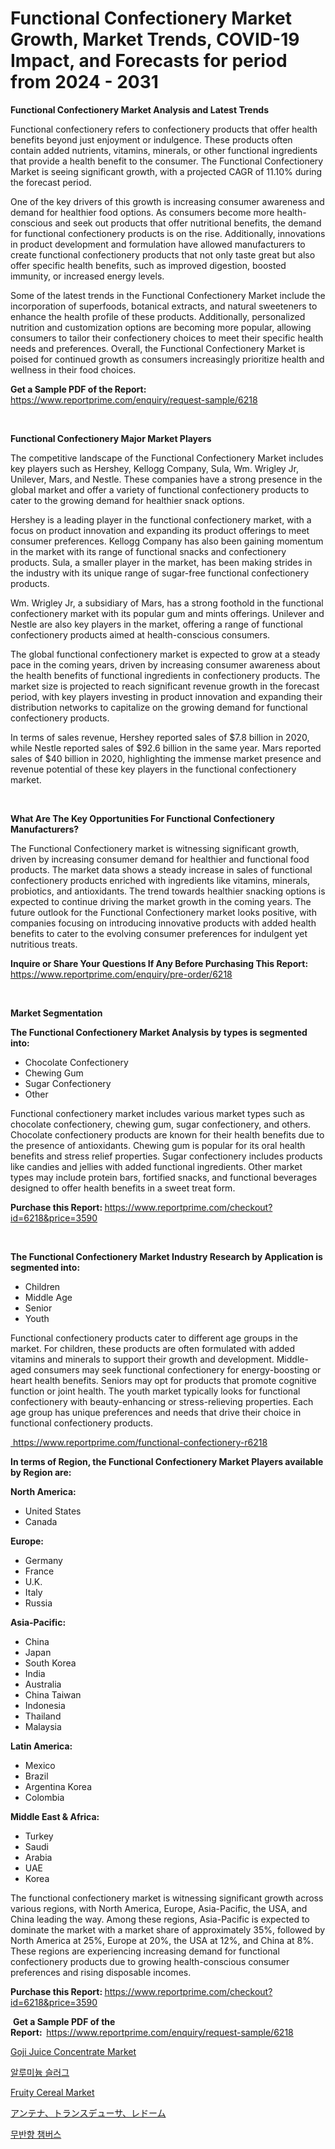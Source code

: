 <p><h1>Functional Confectionery Market Growth, Market Trends, COVID-19 Impact, and Forecasts for period from 2024 - 2031</h1></p><p><strong>Functional Confectionery Market Analysis and Latest Trends</strong></p>
<p><p>Functional confectionery refers to confectionery products that offer health benefits beyond just enjoyment or indulgence. These products often contain added nutrients, vitamins, minerals, or other functional ingredients that provide a health benefit to the consumer. The Functional Confectionery Market is seeing significant growth, with a projected CAGR of 11.10% during the forecast period. </p><p>One of the key drivers of this growth is increasing consumer awareness and demand for healthier food options. As consumers become more health-conscious and seek out products that offer nutritional benefits, the demand for functional confectionery products is on the rise. Additionally, innovations in product development and formulation have allowed manufacturers to create functional confectionery products that not only taste great but also offer specific health benefits, such as improved digestion, boosted immunity, or increased energy levels.</p><p>Some of the latest trends in the Functional Confectionery Market include the incorporation of superfoods, botanical extracts, and natural sweeteners to enhance the health profile of these products. Additionally, personalized nutrition and customization options are becoming more popular, allowing consumers to tailor their confectionery choices to meet their specific health needs and preferences. Overall, the Functional Confectionery Market is poised for continued growth as consumers increasingly prioritize health and wellness in their food choices.</p></p>
<p><strong>Get a Sample PDF of the Report:&nbsp;</strong> <a href="https://www.reportprime.com/enquiry/request-sample/6218">https://www.reportprime.com/enquiry/request-sample/6218</a></p>
<p>&nbsp;</p>
<p><strong>Functional Confectionery Major Market Players</strong></p>
<p><p>The competitive landscape of the Functional Confectionery Market includes key players such as Hershey, Kellogg Company, Sula, Wm. Wrigley Jr, Unilever, Mars, and Nestle. These companies have a strong presence in the global market and offer a variety of functional confectionery products to cater to the growing demand for healthier snack options.</p><p>Hershey is a leading player in the functional confectionery market, with a focus on product innovation and expanding its product offerings to meet consumer preferences. Kellogg Company has also been gaining momentum in the market with its range of functional snacks and confectionery products. Sula, a smaller player in the market, has been making strides in the industry with its unique range of sugar-free functional confectionery products.</p><p>Wm. Wrigley Jr, a subsidiary of Mars, has a strong foothold in the functional confectionery market with its popular gum and mints offerings. Unilever and Nestle are also key players in the market, offering a range of functional confectionery products aimed at health-conscious consumers.</p><p>The global functional confectionery market is expected to grow at a steady pace in the coming years, driven by increasing consumer awareness about the health benefits of functional ingredients in confectionery products. The market size is projected to reach significant revenue growth in the forecast period, with key players investing in product innovation and expanding their distribution networks to capitalize on the growing demand for functional confectionery products.</p><p>In terms of sales revenue, Hershey reported sales of $7.8 billion in 2020, while Nestle reported sales of $92.6 billion in the same year. Mars reported sales of $40 billion in 2020, highlighting the immense market presence and revenue potential of these key players in the functional confectionery market.</p></p>
<p>&nbsp;</p>
<p><strong>What Are The Key Opportunities For Functional Confectionery Manufacturers?</strong></p>
<p><p>The Functional Confectionery market is witnessing significant growth, driven by increasing consumer demand for healthier and functional food products. The market data shows a steady increase in sales of functional confectionery products enriched with ingredients like vitamins, minerals, probiotics, and antioxidants. The trend towards healthier snacking options is expected to continue driving the market growth in the coming years. The future outlook for the Functional Confectionery market looks positive, with companies focusing on introducing innovative products with added health benefits to cater to the evolving consumer preferences for indulgent yet nutritious treats.</p></p>
<p><strong>Inquire or Share Your Questions If Any Before Purchasing This Report:</strong> <a href="https://www.reportprime.com/enquiry/pre-order/6218">https://www.reportprime.com/enquiry/pre-order/6218</a></p>
<p>&nbsp;</p>
<p><strong>Market Segmentation</strong></p>
<p><strong>The Functional Confectionery Market Analysis by types is segmented into:</strong></p>
<p><ul><li>Chocolate Confectionery</li><li>Chewing Gum</li><li>Sugar Confectionery</li><li>Other</li></ul></p>
<p><p>Functional confectionery market includes various market types such as chocolate confectionery, chewing gum, sugar confectionery, and others. Chocolate confectionery products are known for their health benefits due to the presence of antioxidants. Chewing gum is popular for its oral health benefits and stress relief properties. Sugar confectionery includes products like candies and jellies with added functional ingredients. Other market types may include protein bars, fortified snacks, and functional beverages designed to offer health benefits in a sweet treat form.</p></p>
<p><strong>Purchase this Report:&nbsp;</strong><a href="https://www.reportprime.com/checkout?id=6218&price=3590">https://www.reportprime.com/checkout?id=6218&price=3590</a></p>
<p>&nbsp;</p>
<p><strong>The Functional Confectionery Market Industry Research by Application is segmented into:</strong></p>
<p><ul><li>Children</li><li>Middle Age</li><li>Senior</li><li>Youth</li></ul></p>
<p><p>Functional confectionery products cater to different age groups in the market. For children, these products are often formulated with added vitamins and minerals to support their growth and development. Middle-aged consumers may seek functional confectionery for energy-boosting or heart health benefits. Seniors may opt for products that promote cognitive function or joint health. The youth market typically looks for functional confectionery with beauty-enhancing or stress-relieving properties. Each age group has unique preferences and needs that drive their choice in functional confectionery products.</p></p>
<p><a href="https://www.reportprime.com/functional-confectionery-r6218">&nbsp;https://www.reportprime.com/functional-confectionery-r6218</a></p>
<p><strong>In terms of Region, the Functional Confectionery Market Players available by Region are:</strong></p>
<p>
    <p> <strong> North America: </strong>
        <ul>
            <li>United States</li>
            <li>Canada</li>
        </ul>
        </p> 
    <p> <strong> Europe: </strong>
        <ul>
            <li>Germany</li>
            <li>France</li>
            <li>U.K.</li>
            <li>Italy</li>
            <li>Russia</li>
        </ul>
        </p> 
    <p> <strong> Asia-Pacific: </strong>
        <ul>
            <li>China</li>
            <li>Japan</li>
            <li>South Korea</li>
            <li>India</li>
            <li>Australia</li>
            <li>China Taiwan</li>
            <li>Indonesia</li>
            <li>Thailand</li>
            <li>Malaysia</li>
        </ul>
        </p> 
    <p> <strong> Latin America: </strong>
        <ul>
            <li>Mexico</li>
            <li>Brazil</li>
            <li>Argentina Korea</li>
            <li>Colombia</li>
        </ul>
        </p> 
    <p> <strong> Middle East & Africa: </strong>
        <ul>
            <li>Turkey</li>
            <li>Saudi</li>
            <li>Arabia</li>
            <li>UAE</li>
            <li>Korea</li>
        </ul>
    </p>
    </p>
<p><p>The functional confectionery market is witnessing significant growth across various regions, with North America, Europe, Asia-Pacific, the USA, and China leading the way. Among these regions, Asia-Pacific is expected to dominate the market with a market share of approximately 35%, followed by North America at 25%, Europe at 20%, the USA at 12%, and China at 8%. These regions are experiencing increasing demand for functional confectionery products due to growing health-conscious consumer preferences and rising disposable incomes.</p></p>
<p><strong>Purchase this Report: </strong><a href="https://www.reportprime.com/checkout?id=6218&price=3590">https://www.reportprime.com/checkout?id=6218&price=3590</a></p>
<p>&nbsp;<strong>Get a Sample PDF of the Report:&nbsp;&nbsp;</strong><a href="https://www.reportprime.com/enquiry/request-sample/6218">https://www.reportprime.com/enquiry/request-sample/6218</a></p>
<p><strong></strong></p>
<p><p><a href="https://github.com/globismark/Market-Research-Report-List-2/blob/main/goji-juice-concentrate-market.md">Goji Juice Concentrate Market</a></p><p><a href="https://github.com/crfsywufhm81415/Market-Research-Report-List-1/blob/main/578686416831.md">알루미늄 슬러그</a></p><p><a href="https://github.com/bobicer/Market-Research-Report-List-2/blob/main/fruity-cereal-market.md">Fruity Cereal Market</a></p><p><a href="https://github.com/zekaoe592392/Market-Research-Report-List-1/blob/main/239396018344.md">アンテナ、トランスデューサ、レドーム</a></p><p><a href="https://github.com/vs10l4sfg5c/Market-Research-Report-List-1/blob/main/467595116832.md">무반향 챔버스</a></p></p>